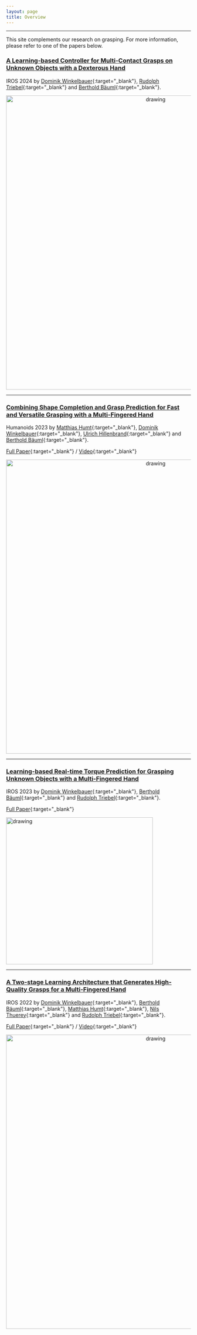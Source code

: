 ```yaml
---
layout: page
title: Overview
---
```


---
This site complements our research on grasping. 
For more information, please refer to one of the papers below.

### [A Learning-based Controller for Multi-Contact Grasps on Unknown Objects with a Dexterous Hand](_pages/iros24.md)
IROS 2024 by
[Dominik Winkelbauer](https://scholar.google.com/citations?user=kduGd8wAAAAJ){:target="_blank"}, 
[Rudolph Triebel](https://scholar.google.com/citations?user=SuOUxjUAAAAJ){:target="_blank"} and 
[Berthold Bäuml](https://scholar.google.com/citations?user=fjvpDsEAAAAJ){:target="_blank"}.

<p align="center">
<img src="/grasping/assets/imgs/iros24/front.png" alt="drawing" width="800"/>
</p>

--- 

### [Combining Shape Completion and Grasp Prediction for Fast and Versatile Grasping with a Multi-Fingered Hand](_pages/humanoids23.md)
Humanoids 2023 by
[Matthias Humt](https://scholar.google.de/citations?user=MOJSVsUAAAAJ){:target="_blank"}, 
[Dominik Winkelbauer](https://scholar.google.com/citations?user=kduGd8wAAAAJ){:target="_blank"}, 
[Ulrich Hillenbrand](https://rmc.dlr.de/rm/de/staff/ulrich.hillenbrand/){:target="_blank"} and 
[Berthold Bäuml](https://scholar.google.com/citations?user=fjvpDsEAAAAJ){:target="_blank"}.

[Full Paper](https://arxiv.org/abs/2310.20350){:target="_blank"} / 
[Video](https://www.youtube.com/watch?v=j8Lx8AjsN94){:target="_blank"}

<p align="center">
<img src="/grasping/assets/imgs/humanoids23/front.png" alt="drawing" width="800"/>
</p>

---

### [Learning-based Real-time Torque Prediction for Grasping Unknown Objects with a Multi-Fingered Hand](_pages/iros23.md)
IROS 2023 by
[Dominik Winkelbauer](https://scholar.google.com/citations?user=kduGd8wAAAAJ){:target="_blank"}, 
[Berthold Bäuml](https://scholar.google.com/citations?user=fjvpDsEAAAAJ){:target="_blank"} and 
[Rudolph Triebel](https://scholar.google.com/citations?user=SuOUxjUAAAAJ){:target="_blank"}.


[Full Paper](https://elib.dlr.de/197492/){:target="_blank"}

<!--- / [Video](https://www.youtube.com/watch?v=0VvSIvtHTq0){:target="_blank"} -->

<img src="/grasping/assets/imgs/iros23/front.png" alt="drawing" width="400"/>

---

### [A Two-stage Learning Architecture that Generates High-Quality Grasps for a Multi-Fingered Hand](_pages/iros22.md)
IROS 2022 by
[Dominik Winkelbauer](https://scholar.google.com/citations?user=kduGd8wAAAAJ){:target="_blank"}, 
[Berthold Bäuml](https://scholar.google.com/citations?user=fjvpDsEAAAAJ){:target="_blank"}, 
[Matthias Humt](https://scholar.google.de/citations?user=MOJSVsUAAAAJ){:target="_blank"}, 
[Nils Thuerey](https://ge.in.tum.de/about/n-thuerey/){:target="_blank"} and 
[Rudolph Triebel](https://scholar.google.com/citations?user=SuOUxjUAAAAJ){:target="_blank"}.

[Full Paper](https://elib.dlr.de/191780/){:target="_blank"} / 
[Video](https://www.youtube.com/watch?v=j8Lx8AjsN94){:target="_blank"}

<p align="center">
<img src="/grasping/assets/imgs/iros22/front.png" alt="drawing" width="800"/>
</p>

